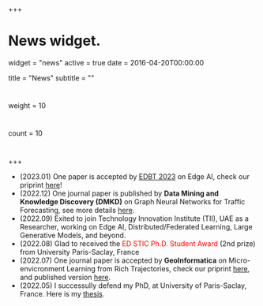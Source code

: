 +++
# News widget.
widget = "news"
active = true
date = 2016-04-20T00:00:00

title = "News"
subtitle = ""

# 
weight = 10

# 
count = 10

#   
# 
+++


- (2023.01) One paper is accepted by [EDBT 2023](http://edbticdt2023.cs.uoi.gr/?contents=main.html) on Edge AI, check our priprint [here](https://arxiv.org/pdf/2302.09310.pdf)!
- (2022.12) One journal paper is published by **Data Mining and Knowledge Discovery (DMKD)** on Graph Neural Networks for Traffic Forecasting, see more details [here](https://link.springer.com/article/10.1007/s10618-022-00903-7).
- (2022.09) Exited to join Technology Innovation Institute (TII), UAE as a Researcher, working on Edge AI, Distributed/Federated Learning, Large Generative Models, and beyond.
- (2022.08) Glad to received the <span style="color:red">ED STIC Ph.D. Student Award</span> (2nd prize) from University Paris-Saclay, France 
- (2022.07) One journal paper is accepted by **GeoInformatica** on Micro-envicronment Learning from Rich Trajectories, check our priprint [here](https://hal.science/hal-03803155v1/document), and published version [here](https://www.researchgate.net/publication/363696724_Learning_the_micro-environment_from_rich_trajectories_in_the_context_of_mobile_crowd_sensing).
- (2022.05) I successully defend my PhD, at University of Paris-Saclay, France. Here is my [thesis](https://theses.hal.science/tel-03722855/document).